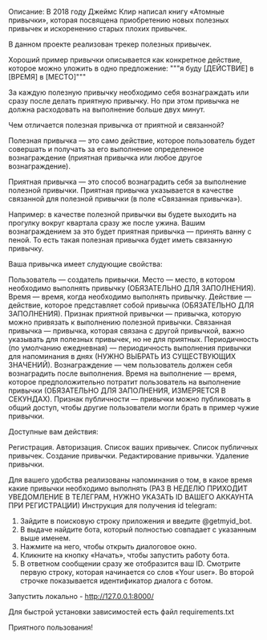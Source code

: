 Описание:
В 2018 году Джеймс Клир написал книгу «Атомные привычки», которая посвящена приобретению новых полезных привычек и
искоренению старых плохих привычек.

В данном проекте реализован трекер полезных привычек.

Хороший пример привычки описывается как конкретное действие, которое можно уложить в одно предложение:
"""я буду [ДЕЙСТВИЕ] в [ВРЕМЯ] в [МЕСТО]"""

За каждую полезную привычку необходимо себя вознаграждать или сразу после делать приятную привычку. Но при этом привычка
не должна расходовать на выполнение больше двух минут.

Чем отличается полезная привычка от приятной и связанной?

Полезная привычка — это само действие, которое пользователь будет совершать и получать за его выполнение определенное
вознаграждение (приятная привычка или любое другое вознаграждение).

Приятная привычка — это способ вознаградить себя за выполнение полезной привычки. Приятная привычка указывается в
качестве связанной для полезной привычки (в поле «Связанная привычка»).

Например: в качестве полезной привычки вы будете выходить на прогулку вокруг квартала сразу же после ужина. Вашим
вознаграждением за это будет приятная привычка — принять ванну с пеной. То есть такая полезная привычка будет иметь
связанную привычку.

Ваша привычка имеет слудующие свойства:

Пользователь — создатель привычки.
Место — место, в котором необходимо выполнять привычку (ОБЯЗАТЕЛЬНО ДЛЯ ЗАПОЛНЕНИЯ).
Время — время, когда необходимо выполнять привычку.
Действие — действие, которое представляет собой привычка (ОБЯЗАТЕЛЬНО ДЛЯ ЗАПОЛНЕНИЯ).
Признак приятной привычки — привычка, которую можно привязать к выполнению полезной привычки.
Связанная привычка — привычка, которая связана с другой привычкой, важно указывать для полезных привычек, но не для
приятных.
Периодичность (по умолчанию ежедневная) — периодичность выполнения привычки для напоминания в днях (НУЖНО ВЫБРАТЬ ИЗ
СУЩЕСТВУЮЩИХ ЗНАЧЕНИЙ).
Вознаграждение — чем пользователь должен себя вознаградить после выполнения.
Время на выполнение — время, которое предположительно потратит пользователь на выполнение привычки (ОБЯЗАТЕЛЬНО ДЛЯ
ЗАПОЛНЕНИЯ, ИЗМЕРЯЕТСЯ В СЕКУНДАХ).
Признак публичности — привычки можно публиковать в общий доступ, чтобы другие пользователи могли брать в пример чужие
привычки.


Доступные вам действия:

Регистрация.
Авторизация.
Список ваших привычек.
Список публичных привычек.
Создание привычки.
Редактирование привычки.
Удаление привычки.


Для вашего удобства реализованы напоминания о том, в какое время
какие привычки необходимо выполнять (РАЗ В НЕДЕЛЮ ПРИХОДИТ УВЕДОМЛЕНИЕ В ТЕЛЕГРАМ, НУЖНО УКАЗАТЬ ID ВАШЕГО АККАУНТА ПРИ РЕГИСТРАЦИИ)
Инструкция для получения id telegram:
1. Зайдите в поисковую строку приложения и введите @getmyid_bot.
2. В выдаче найдите бота, который полностью совпадает с указанным выше именем.
3. Нажмите на него, чтобы открыть диалоговое окно.
4. Кликните на кнопку «Начать», чтобы запустить работу бота.
5. В ответном сообщении сразу же отобразится ваш ID. Смотрите первую строку, которая начинается со слов «Your user». Во второй строчке показывается идентификатор диалога с ботом.


Запустить локально - http://127.0.0.1:8000/ 


Для быстрой установки зависимостей есть файл requirements.txt

Приятного пользования!